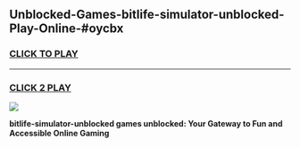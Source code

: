 
## Unblocked-Games-bitlife-simulator-unblocked-Play-Online-#oycbx
<h3>
<a href="https://premium.freeplayer.one?title=bitlife-simulator-unblocked&ref=27F">CLICK TO PLAY</a></h3>
<hr>

<h3>
<a href="https://premium.freeplayer.one?title=bitlife-simulator-unblocked&ref=27F">CLICK 2 PLAY</a>
  
</h3>

<a href="https://premium.freeplayer.one?title=bitlife-simulator-unblocked&ref=27F"><img src="https://clearcache.store/games.png"></a>


**bitlife-simulator-unblocked games unblocked: Your Gateway to Fun and Accessible Online Gaming**
